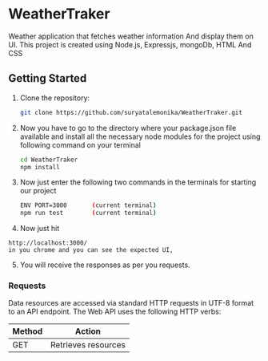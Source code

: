 # WeatherTraker
Weather application that fetches weather information And display them on UI.
This project is created using Node.js, Expressjs, mongoDb, HTML And CSS

## Getting Started

1. Clone the repository:

   ```bash
   git clone https://github.com/suryatalemonika/WeatherTraker.git

2. Now you have to go to the directory where your package.json file available and install all the necessary node modules for the project using following command on your terminal

   ```bash
   cd WeatherTraker
   npm install

3. Now just enter the following two commands in the terminals for starting our project
   ```bash
   ENV PORT=3000       (current terminal)
   npm run test        (current terminal)

4. Now just hit 
```
http://localhost:3000/ 
in you chrome and you can see the expected UI,
```

5. You will receive the responses as per you requests.

### Requests
Data resources are accessed via standard HTTP requests in UTF-8 format to an API endpoint. The Web API uses the following HTTP verbs:

| Method | Action                                       |
| ------ | -------------------------------------------- |
| GET    | Retrieves resources                          |
